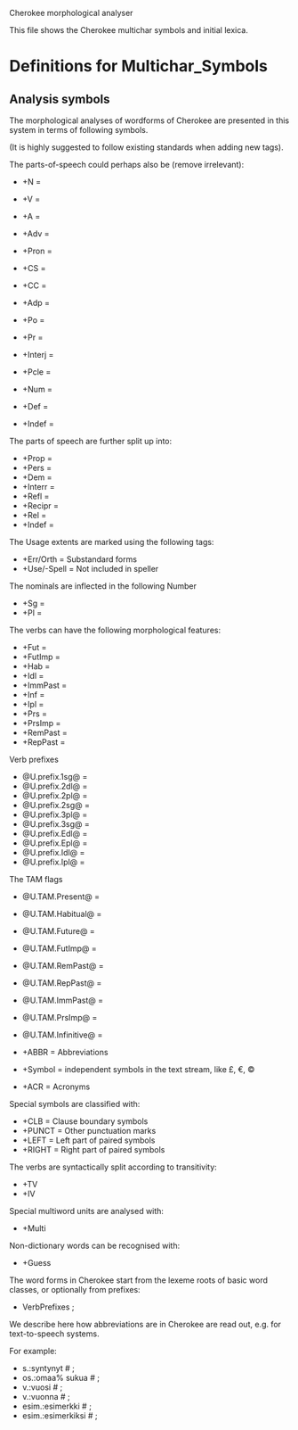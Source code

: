 
Cherokee morphological analyser                      

This file shows the Cherokee multichar symbols and initial lexica.

 # Definitions for Multichar_Symbols

## Analysis symbols
The morphological analyses of wordforms of Cherokee are presented
in this system in terms of following symbols.

(It is highly suggested to follow existing standards when adding new tags).

The parts-of-speech could perhaps also be (remove irrelevant):

 * +N	     =
 * +V	     =
 * +A	     =
 * +Adv     =
 * +Pron    =
 * +CS	     =
 * +CC	     =
 * +Adp     =
 * +Po	     =
 * +Pr	     =
 * +Interj  =
 * +Pcle    =
 * +Num     =

 * +Def   =
 * +Indef  =

The parts of speech are further split up into:

 * +Prop    =
 * +Pers    =
 * +Dem     =
 * +Interr  =
 * +Refl    =
 * +Recipr  =
 * +Rel     =
 * +Indef   =

The Usage extents are marked using the following tags:
 *  +Err/Orth      = Substandard forms
 *  +Use/-Spell   = Not included in speller

The nominals are inflected in the following Number

 * +Sg    =
 * +Pl    =

The verbs can have the following morphological features:






 * +Fut    =
 * +FutImp    =
 * +Hab    =
 * +Idl    =
 * +ImmPast    =
 * +Inf    =
 * +Ipl    =
 * +Prs    =
 * +PrsImp    =
 * +RemPast    =
 * +RepPast    =

Verb prefixes

 * @U.prefix.1sg@    =
 * @U.prefix.2dl@    =
 * @U.prefix.2pl@    =
 * @U.prefix.2sg@    =
 * @U.prefix.3pl@    =
 * @U.prefix.3sg@    =
 * @U.prefix.Edl@    =
 * @U.prefix.Epl@    =
 * @U.prefix.Idl@    =
 * @U.prefix.Ipl@    =


The TAM flags
 * @U.TAM.Present@      = 
 * @U.TAM.Habitual@     = 
 * @U.TAM.Future@       = 
 * @U.TAM.FutImp@       = 
 * @U.TAM.RemPast@      = 
 * @U.TAM.RepPast@      = 
 * @U.TAM.ImmPast@      = 
 * @U.TAM.PrsImp@       = 
 * @U.TAM.Infinitive@   = 






 * +ABBR  = Abbreviations
 * +Symbol = independent symbols in the text stream, like £, €, ©
 * +ACR   = Acronyms


Special symbols are classified with:
 * +CLB    = Clause boundary symbols
 * +PUNCT  = Other punctuation marks
 * +LEFT   = Left part of paired symbols
 * +RIGHT  = Right part of paired symbols

The verbs are syntactically split according to transitivity:
 * +TV  
 * +IV  

Special multiword units are analysed with:
 *  +Multi  

Non-dictionary words can be recognised with:
 *  +Guess  



The word forms in Cherokee start from the lexeme roots of basic
word classes, or optionally from prefixes:
 *   VerbPrefixes   ;     



We describe here how abbreviations are in Cherokee are read out, e.g.
for text-to-speech systems.

For example:

 * s.:syntynyt # ;  
 * os.:omaa% sukua # ;  
 * v.:vuosi # ;  
 * v.:vuonna # ;  
 * esim.:esimerkki # ; 
 * esim.:esimerkiksi # ; 


